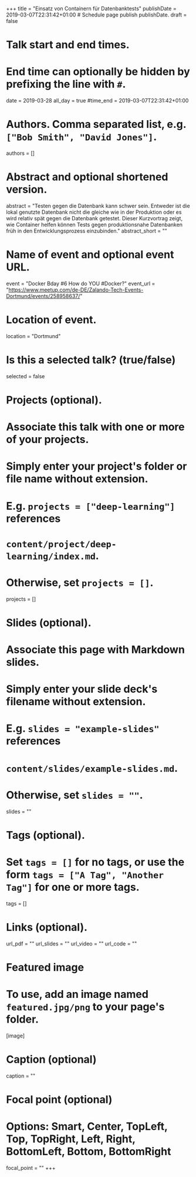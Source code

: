 +++
title = "Einsatz von Containern für Datenbanktests"
publishDate = 2019-03-07T22:31:42+01:00  # Schedule page publish publishDate.
draft = false

# Talk start and end times.
#   End time can optionally be hidden by prefixing the line with `#`.
date = 2019-03-28
all_day = true
#time_end = 2019-03-07T22:31:42+01:00

# Authors. Comma separated list, e.g. `["Bob Smith", "David Jones"]`.
authors = []

# Abstract and optional shortened version.
abstract = "Testen gegen die Datenbank kann schwer sein. Entweder ist die lokal genutzte Datenbank nicht die gleiche wie in der Produktion oder es wird relativ spät gegen die Datenbank getestet. Dieser Kurzvortrag zeigt, wie Container helfen können Tests gegen produktionsnahe Datenbanken früh in den Entwicklungsprozess einzubinden."
abstract_short = ""

# Name of event and optional event URL.
event = "Docker Bday #6 How do YOU #Docker?"
event_url = "https://www.meetup.com/de-DE/Zalando-Tech-Events-Dortmund/events/258958637/"

# Location of event.
location = "Dortmund"

# Is this a selected talk? (true/false)
selected = false

# Projects (optional).
#   Associate this talk with one or more of your projects.
#   Simply enter your project's folder or file name without extension.
#   E.g. `projects = ["deep-learning"]` references
#   `content/project/deep-learning/index.md`.
#   Otherwise, set `projects = []`.
projects = []

# Slides (optional).
#   Associate this page with Markdown slides.
#   Simply enter your slide deck's filename without extension.
#   E.g. `slides = "example-slides"` references
#   `content/slides/example-slides.md`.
#   Otherwise, set `slides = ""`.
slides = ""

# Tags (optional).
#   Set `tags = []` for no tags, or use the form `tags = ["A Tag", "Another Tag"]` for one or more tags.
tags = []

# Links (optional).
url_pdf = ""
url_slides = ""
url_video = ""
url_code = ""

# Featured image
# To use, add an image named `featured.jpg/png` to your page's folder.
[image]
  # Caption (optional)
  caption = ""

  # Focal point (optional)
  # Options: Smart, Center, TopLeft, Top, TopRight, Left, Right, BottomLeft, Bottom, BottomRight
  focal_point = ""
+++
